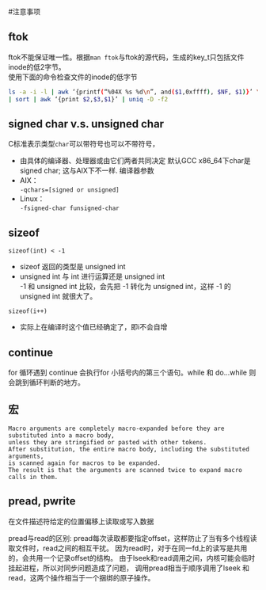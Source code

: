 #注意事项

## ftok
ftok不能保证唯一性。根据`man ftok`与ftok的源代码，生成的key_t只包括文件inode的低2字节。   
使用下面的命令检查文件的inode的低字节
```bash
ls -a -i -l | awk ‘{printf(“%04X %s %d\n”, and($1,0xffff), $NF, $1)}’ \
| sort | awk ‘{print $2,$3,$1}’ | uniq -D -f2
```

## signed char v.s. unsigned char
C标准表示类型`char`可以带符号也可以不带符号，
   * 由具体的编译器、处理器或由它们两者共同决定
默认GCC x86_64下char是signed char; 这与AIX下不一样.
编译器参数   
   * AIX：    
   `-qchars=[signed or unsigned]`
   * Linux：    
   `-fsigned-char funsigned-char`

## sizeof
`sizeof(int) < -1`    
   * sizeof 返回的类型是 unsigned int
   * unsigned int 与 int 进行运算还是 unsigned int     
-1 和 unsigned int 比较，会先把 -1 转化为 unsigned int，这样 -1 的 unsigned int 就很大了。

`sizeof(i++)`    
   * 实际上在编译时这个值已经确定了，即i不会自增

## continue
for 循环遇到 continue 会执行for 小括号内的第三个语句。while 和 do...while 则会跳到循环判断的地方。

## 宏
```
Macro arguments are completely macro-expanded before they are substituted into a macro body,
unless they are stringified or pasted with other tokens. 
After substitution, the entire macro body, including the substituted arguments, 
is scanned again for macros to be expanded. 
The result is that the arguments are scanned twice to expand macro calls in them.
```

## pread, pwrite
在文件描述符给定的位置偏移上读取或写入数据

pread与read的区别: pread每次读取都要指定offset，这样防止了当有多个线程读取文件时，read之间的相互干扰。
因为read时，对于在同一fd上的读写是共用的，会共用一个记录offset的结构。
由于lseek和read调用之间，内核可能会临时挂起进程，所以对同步问题造成了问题，
调用pread相当于顺序调用了lseek 和 read，这两个操作相当于一个捆绑的原子操作。
